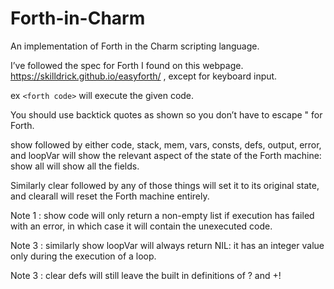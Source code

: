 # Forth-in-Charm
An implementation of Forth in the Charm scripting language.

I’ve followed the spec for Forth I found on this webpage. https://skilldrick.github.io/easyforth/ , except for keyboard input.

ex `<forth code>` will execute the given code.

You should use backtick quotes as shown so you don’t have to escape " for Forth.

show followed by either code, stack, mem, vars, consts, defs, output, error, and loopVar will show the relevant aspect of the state of the Forth machine: show all will show all the fields.

Similarly clear followed by any of those things will set it to its original state, and clearall will reset the Forth machine entirely.

Note 1 : show code will only return a non-empty list if execution has failed with an error, in which case it will contain the unexecuted code.

Note 3 : similarly show loopVar will always return NIL: it has an integer value only during the execution of a loop.

Note 3 : clear defs will still leave the built in definitions of ? and +!
